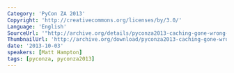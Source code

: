 ```yaml
---
Category: 'PyCon ZA 2013'
Copyright: 'http://creativecommons.org/licenses/by/3.0/'
Language: 'English'
SourceUrl: '"http://archive.org/details/pyconza2013-caching-gone-wrong-pt1"'
ThumbnailUrl: 'http://archive.org/download/pyconza2013-caching-gone-wrong-pt1/pyconza2013-caching-gone-wrong-pt1.thumbs/pyconza2013-caching-gone-wrong-pt1_001470.jpg'
date: '2013-10-03'
speakers: [Matt Hampton]
tags: [pyconza, pyconza2013]
---
```


